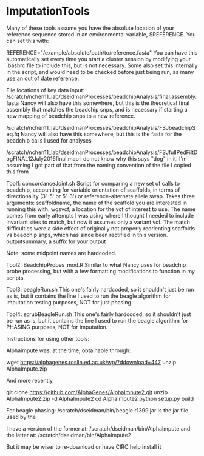 # ImputationTools

Many of these tools assume you have the absolute location of your reference sequence stored in an environmental variable, $REFERENCE.
You can set this with:

REFERENCE="/example/absolute/path/to/reference.fasta"
You can have this automatically set every time you start a cluster session by modifying your .bashrc file to include this, but is not necessary.
Some also set this internally in the script, and would need to be checked before just being run, as many use an out of date reference.

File locations of key data input:
/scratch/nchen11_lab/dseidmanProcesses/beadchipAnalysis/final.assembly.fasta
Nancy will also have this somewhere, but this is the theoretical final assembly that matches the beadchip snps, and is necessary if starting a new mapping of beadchip snps to a new reference.

/scratch/nchen11_lab/dseidmanProcesses/beadchipAnalysis/FSJbeadchipSeq.fq
Nancy will also have this somewhere, but this is the fasta for the beadchip calls I used for analyses

/scratch/nchen11_lab/dseidmanProcesses/beadchipAnalysis/FSJfullPedFiltDogFINAL12July2016final.map
I do not know why this says "dog" in it. I'm assuming I got part of that from the naming convention of the file I copied this from


Tool1: concordanceJoint.sh
Script for comparing a new set of calls to beadchip, accounting for variable orientation of scaffolds, in terms of directionality (3'-5' or 5'-3') or reference-alternate allele swap.
Takes three arguments:
scaffoldname, the name of the scaffold you are interested in running this with. 
wgsvcf, a location for the vcf of interest to use. The name comes from early attempts I was using where I thought I needed to include invariant sites to match, but now it assumes only a variant vcf. The match difficulties were a side effect of originally not properly reorienting scaffolds vs beadchip snps, which has since been rectified in this version.
outputsummary, a suffix for your output

Note: some midpoint names are hardcoded.


Tool2: BeadchipProbes_mod.R
Similar to what Nancy uses for beadchip probe processing, but with a few formatting modifications to function in my scripts.

Tool3: beagleRun.sh
This one's fairly hardcoded, so it shouldn't just be run as is, but it contains the line I used to run the beagle algorithm for imputation testing purposes, NOT for just phasing.

Tool4: scrubBeagleRun.sh
This one's fairly hardcoded, so it shouldn't just be run as is, but it contains the line I used to run the beagle algorithm for PHASING purposes, NOT for imputation. 

Instructions for using other tools:

Alphaimpute was, at the time, obtainable through:

wget https://alphagenes.roslin.ed.ac.uk/wp/?ddownload=447
unzip AlphaImpute.zip

And more recently,

git clone https://github.com/AlphaGenes/AlphaImpute2.git
unzip AlphaImpute2.zip -d AlphaImpute2
cd AlphaImpute2
python setup.py build

For beagle phasing:
/scratch/dseidman/bin/beagle.r1399.jar
Is the jar file used by the 

I have a version of the former at: /scratch/dseidman/bin/AlphaImpute
and the latter at: /scratch/dseidman/bin/AlphaImpute2

But it may be wiser to re-download or have CIRC help install it



